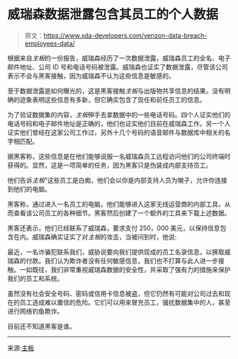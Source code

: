 # 威瑞森数据泄露包含其员工的个人数据

> 原文：<https://www.xda-developers.com/verizon-data-breach-employees-data/>

根据来自*主板*的一份报告，威瑞森经历了一次数据泄露，威瑞森员工的全名、电子邮件地址、公司 ID 号和电话号码被泄露。威瑞森也证实了数据泄露，尽管该公司表示不会与黑客接触，因为威瑞森不认为这些信息是敏感的。

至于数据泄露是如何曝光的，这是黑客接触*主板*与出版物共享信息的结果。没有明确的迹象表明这些信息有多新，但它确实包含了现任和前任员工的信息。

为了验证数据集的内容，*主板*伸手去拿数据中的一些电话号码。四个人证实他们的电话号码和电子邮件地址是正确的，他们也证实他们目前在威瑞森工作。另一个人证实他们曾经在这家公司工作过，另外十几个号码的语音邮件与数据库中相关的名字相匹配。

据黑客称，这些信息是在他们能够说服一名威瑞森员工远程访问他们的公司终端时获得的。显然，这是一项简单的任务，因为黑客只是伪装成内部支持员工。

他们告诉*主板*“这些员工是白痴，他们会以你是内部支持人员为幌子，允许你连接到他们的电脑。

黑客称，通过进入一名员工的电脑，他们能够进入这家无线运营商的内部工具，从而查看该公司员工的各种细节。黑客然后创建了一个额外的工具来下载上述数据。

黑客还表示，他们已经联系了威瑞森，要求支付 250，000 美元，以保持信息包含在内。威瑞森确实证实了对*主板*的攻击，当被问到时，他说:

最近，一名诈骗犯联系我们，威胁说要向我们提供现成的员工名录信息，以换取威瑞森的付款。我们认为欺诈者没有任何敏感信息，我们也不打算与此人进一步接触。一如既往，我们非常重视威瑞森数据的安全性，并采取了强有力的措施来保护我们的员工和系统。

虽然没有社会安全号码、密码或信用卡信息被盗，但它仍然有可能对公司过去和现在的员工造成难以置信的危险。它们可以用来冒充员工，骚扰数据集中的人，甚至进行网络钓鱼欺诈。

目前还不知道黑客是谁。

* * *

来源:[主板](https://www.vice.com/en/article/wxdwxn/hacker-steals-database-of-hundreds-of-verizon-employees)